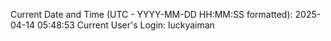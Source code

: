 Current Date and Time (UTC - YYYY-MM-DD HH:MM:SS formatted): 2025-04-14 05:48:53
Current User's Login: luckyaiman

